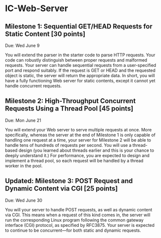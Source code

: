 # IC-Web-Server
## Milestone 1: Sequential GET/HEAD Requests for Static Content [30 points]
Due: Wed June 9

You will extend the parser in the starter code to parse HTTP requests. Your code can robustly distinguish between proper requests and malformed requests. Your server can handle sequential requests from a user-specified port and respond suitably. If the request is GET or HEAD and the requested object is static, the server will return the appropriate data. In short, you will have a fully functioning Web server for static contents, except it cannot yet handle concurrent requests.


## Milestone 2: High-Throughput Concurrent Requests Using a Thread Pool [45 points]
Due: Mon June 21

You will extend your Web server to serve multiple requests at once. More specifically, whereas the server at the end of Milestone 1 is only capable of handling one request at a time, your server for Milestone 2 will be able to handle tens of hundreds of requests per second. You will use a thread-based design (you learned about threads earlier and this is your chance to deeply understand it.) For performance, you are expected to design and implement a thread pool, so each request will be handled by a thread worker in the pool.


## Updated: Milestone 3: POST Request and Dynamic Content via CGI [25 points]
Due: Wed June 30

You will your server to handle POST requests, as well as dynamic content via CGI. This means when a request of this kind comes in, the server will run the corresponding Linux program following the common gateway interface (CGI) protocol, as specified by RFC3875. Your server is expected to continue to be concurrent—for both static and dynamic requests.
